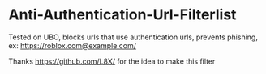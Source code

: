 # Anti-Authentication-Url-Filterlist
Tested on UBO, blocks urls that use authentication urls, prevents phishing, ex: https://roblox.com@example.com/

Thanks https://github.com/L8X/ for the idea to make this filter
